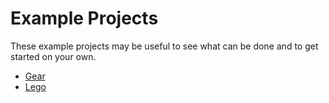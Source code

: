 
# Example Projects

These example projects may be useful to see what can be done and to get started on your own.

* [Gear](../../nb/projects/gear/gear.md)
* [Lego](../../nb/projects/lego/lego.md)
